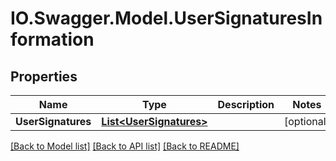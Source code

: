 # IO.Swagger.Model.UserSignaturesInformation
## Properties

Name | Type | Description | Notes
------------ | ------------- | ------------- | -------------
**UserSignatures** | [**List&lt;UserSignatures&gt;**](UserSignatures.md) |  | [optional] 

[[Back to Model list]](../README.md#documentation-for-models) [[Back to API list]](../README.md#documentation-for-api-endpoints) [[Back to README]](../README.md)

